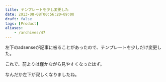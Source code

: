 ```yaml
---
title: テンプレートを少し変更した
date: 2013-08-08T00:56:20+09:00
draft: false
tags: [Product]
aliases:
    - /archives/47
---
```


左下のadsenseが記事に被ることがあったので、テンプレートを少しだけ変更した。



これで、前よりは僅かながら見やすくなったはず。



なんだか左下が寂しくなりましたね。



